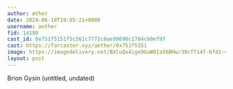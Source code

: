 ```yaml
---
author: æther
date: 2024-06-18T19:05:21+0000
username: aether
fid: 14199
cast_id: 0x751f5151f5c561c7772c0ae99690c1704c60ef9f
cast: https://farcaster.xyz/aether/0x751f5151
image: https://imagedelivery.net/BXluQx4ige9GuW0Ia56BHw/39cff14f-6fd1-41b7-d746-7ae3f37c7100/original
layout: post
---
```


Brion Gysin (untitled, undated)

<img src='https://imagedelivery.net/BXluQx4ige9GuW0Ia56BHw/39cff14f-6fd1-41b7-d746-7ae3f37c7100/original' alt='' referrerpolicy='no-referrer'/>
